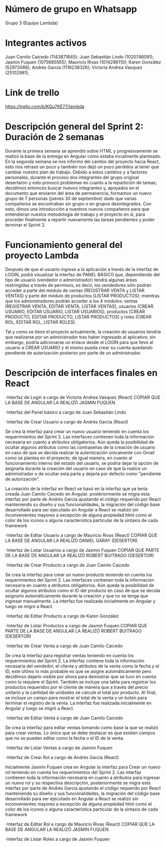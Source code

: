 # Número de grupo en Whatsapp

Grupo 3 (Equipo Lambda)

# Integrantes activos
Juan Camilo Caicedo (1143871845); 
Juan Sebastián Lindo (1020746091); 
Jasmin Fuquen (1075685565); 
Mauricio Rivas (1014296110); 
Karen González (52973086); 
Andrés García (1116238326); 
Victoria Andrea Vasquez (25102981); 

# Link de trello
https://trello.com/b/KQu7KE77/lambda

# Descripción general del Sprint 2: Duración de 2 semanas

Durante la primera semana se aprendió sobre HTML y progresivamente se realizó la base de la entrega en Angular como estaba incialmente planteado. En la segunda semana se nos informó del cambio del proyecto hacia React, esto nos retrasó un poco y también nos dejó un poco perdidos al tener que cambiar nuestro plan de trabajo. Debido a estos cambios y a factores personales, durante el proceso dos integrantes del grupo original desertaron y esto provocó problemas en cuanto a la repartición de tareas; decidimos entonces buscar nuevos integrantes y, apoyados en el documento que enviaron del área de permanencia, formamos un nuevo grupo de 7 personas (jueves 30 de septiembre) dado que varias compañeros se encontraban sin grupo o en grupos desintegrados. Con esto, dimos una introducción a nuestros nuevos compañeros para que entendieran nuestra metodología de trabajo y el proyecto en sí, para proceder finalmente a repartir nuevamente las tareas pendientes y poder terminar el Sprint 2. 

# Funcionamiento general del proyecto Lambda

Después de que el usuario ingrese a la aplicación a través de la interfaz de LOGIN, podrá visualizar la interfaz de PANEL BÁSICO que, dependiendo del tipo de usuario (vendedor o administrador) tendrá algunas áreas restringidas a través de permisos, es decir, los vendedores sólo podrán acceder a parte del módulo de ventas (REGISTRAR VENTA y LISTAR VENTAS) y parte del módulo de productos (LISTAR PRODUCTOS); mientras que los administradores podrán acceder a los 4 módulos: ventas (REGISTRAR VENTA, EDITAR VENTA, LISTAR VENTAS), usuarios (CREAR USUARIO, EDITAR USUARIO, LISTAR USUARIOS), productos (CREAR PRODUCTO, EDITAR PRODUCTO, LISTAR PRODUCTOS) y roles (CREAR ROL, EDITAR ROL, LISTAR ROLES).

Tal y como se tiene el proyecto actualmente, la creación de usuarios tendría que realizarse por un administrador tras haber ingresado al aplicativo; sin embargo, podría adicionarse un enlace desde el LOGIN para que lleve al usuario a CREAR USUARIO y él mismo pueda crear su cuenta quedando pendiente de autorización posterior por parte de un administrador.

# Descripción de interfaces finales en React

-Interfaz de Login a cargo de Victoria Andrea Vasquez (React)  COPIAR QUE LA BASE DE ANGULAR LA REALIZÓ JASMIN FUQUEN

-Interfaz del Panel básico a cargo de Juan Sebastián Lindo

-Interfaz de Crear Usuario a cargo de Andrés García (React)

Se crea la interfaz para crear un nuevo usuario teniendo en cuenta los requerimientos del Sprint 2. Las interfaces contienen toda la información necesaria en cuanto a atributos obligatorios. Aún queda la posibilidad de ocultar algunos atributos como las contraseñas de la creación de usuario en caso de que se decida realizar la autenticación únicamente con Gmail como se plantea en el proyecto; de igual manera, en cuanto al funcionamiento interno del estado del usuario, se podría dejar la opción de asignarla durante la creación del usuario en caso de que la realice un administrador o de ocultar esta parte y dejarla por defecto como "pendiente de autorización".

La creación de la interfaz en React se basó en la interfaz que ya tenía creada Juan Camilo Caicedo en Angular. posteriormente se migra esta interfaz por parte de Andrés García ajustando el código requerido por React manteniendo su diseño y sus funcionalidades, la migración del código base desarrollado para ser ejecutado en Angular a React se realizó sin inconvenientes mayores a excepción de alguna propiedad html como el color de los iconos o alguna característica particular de la sintaxis de cada framework

-Interfaz de Editar Usuario a cargo de Mauricio Rivas (React) COPIAR QUE LA BASE DE ANGULAR LA REALIZÓ DANIEL GARAY (DESERTOR)

-Interfaz de Listar Usuarios a cargo de Jasmin Fuquen COPIAR QUE PARTE DE LA BASE DE ANGULAR LA REALIZÓ ROBERT BUITRAGO (DESERTOR)

-Interfaz de Crear Producto a cargo de Juan Camilo Caicedo

Se crea la interfaz para crear un nuevo producto teniendo en cuenta los requerimientos del Sprint 2. Las interfaces contienen toda la información necesaria en cuanto a atributos obligatorios. Aún queda la posibilidad de ocultar algunos atributos como el ID del producto en caso de que se decida asignarlo automáticamente durante la creación y que no se tenga que ingresar manualmente. La interfaz fue realizada inicialmente en Angular y luego se migró a React.

-Interfaz de Editar Producto a cargo de Karen González

-Interfaz de Listar Productos a cargo de Jasmin Fuquen COPIAR QUE PARTE DE LA BASE DE ANGULAR LA REALIZÓ ROBERT BUITRAGO (DESERTOR)

-Interfaz de Crear Venta a cargo de Juan Camilo Caicedo

Se crea la interfaz para registrar ventas teniendo en cuenta los requerimientos del Sprint 2. La interfaz contiene toda la información necesaria del vendedor, el cliente y atributos de la venta como la fecha y el ID, este último lo más probable es que se asigne automáticamente pero decidimos dejarlo visible por ahora para demostrar que se tuvo en cuenta como lo requiere el Sprint. También se incluye una tabla para registrar los productos requeridos por el cliente de manera que a través del precio unitario y la cantidad de unidades se calcule el total por producto. Al final, se incluye un campo para mostrar el total de la venta y un botón para terminar el registro de la venta. La interfaz fue realizada inicialmente en Angular y luego se migró a React.

-Interfaz de Editar Venta a cargo de Juan Camilo Caicedo

Se crea la interfaz para editar ventas tomando como base la que se realizó para crear ventas. Lo único que se debe destacar es que existen campos que no se pueden editar como la fecha o el ID de la venta.

-Interfaz de Listar Ventas a cargo de Jasmin Fuquen

-Interfaz de Crear Rol a cargo de Andrés García (React) 

Inicialmente Jasmin Fuquen crea en Angular la interfaz para Crear un nuevo rol teniendo en cuenta los requerimientos del Sprint 2. Las interfaz contienen toda la información necesaria en cuanto a atributos para ingresar un nuevo rol y su respectiva descripción, posteriormente se migra esta interfaz por parte de Andrés García ajustando el código requerido por React manteniendo su diseño y sus funcionalidades, la migración del código base desarrollado para ser ejecutado en Angular a React se realizó sin inconvenientes mayores a excepción de alguna propiedad html como el color de los iconos o alguna característica particular de la sintaxis de cada framework

-Interfaz de Editar Rol a cargo de Mauricio Rivas (React) COPIAR QUE LA BASE DE ANGULAR LA REALIZÓ JASMIN FUQUEN

-Interfaz de Listar Roles a cargo de Jasmin Fuquen

